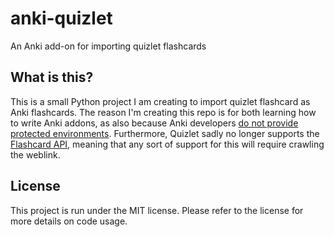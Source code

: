 # anki-quizlet
An Anki add-on for importing quizlet flashcards

## What is this?
This is a small Python project I am creating to import quizlet flashcard as Anki flashcards. The reason I'm creating
this repo is for both learning how to write Anki addons, as also because Anki developers [do not provide protected
environments](https://ankiweb.net/account/terms). Furthermore, Quizlet sadly no longer supports the
[Flashcard API](https://stackoverflow.com/a/60798635), meaning that any sort of support for this will require crawling
the weblink.

## License

This project is run under the MIT license. Please refer to the license for more details on code usage.